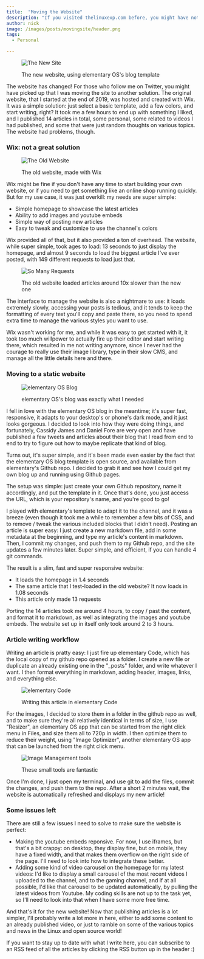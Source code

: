 ```yaml
---
title:  "Moving the Website"
description: "If you visited thelinuxexp.com before, you might have noticed the site has changed a bit..."
author: nick
image: /images/posts/movingsite/header.png
tags:
  - Personal

---
```

<figure markdown="1">

![The New Site](/images/posts/movingsite/header.png)

<figcaption>The new website, using elementary OS's blog template</figcaption>
</figure>

The website has changed! For those who follow me on Twitter, you might have picked up that I was moving the site to another solution. The original website, that I started at the end of 2019, was hosted and created with Wix. It was a simple solution: just select a basic template, add a few colors, and start writing, right? It took me a few hours to end up with something I liked, and I published 14 articles in total, some personal, some related to videos I had published, and some that were just random thoughts on various topics. The website had problems, though.

### Wix: not a great solution

<figure markdown="1">

![The Old Website](/images/posts/movingsite/oldsite.png)

<figcaption>The old website, made with Wix</figcaption>
</figure>


Wix might be fine if you don't have any time to start building your own website, or if you need to get something like an online shop running quickly. But for my use case, it was just overkill: my needs are super simple:
- Simple homepage to showcase the latest articles
- Ability to add images and youtube embeds
- Simple way of posting new articles
- Easy to tweak and customize to use the channel's colors

Wix provided all of that, but it also provided a ton of overhead. The website, while super simple, took ages to load: 13 seconds to just display the homepage, and almost 9 seconds to load the biggest article I've ever posted, with 149 different requests to load just that.

<figure markdown="1">

![So Many Requests](/images/posts/movingsite/somanyrequests.png)

<figcaption>The old website loaded articles around 10x slower than the new one</figcaption>
</figure>


The interface to manage the website is also a nightmare to use: it loads extremely slowly, accessing your posts is tedious, and it tends to keep the formatting of every text you'll copy and paste there, so you need to spend extra time to manage the various styles you want to use.

Wix wasn't working for me, and while it was easy to get started with it, it took too much willpower to actually fire up their editor and start writing there, which resulted in me not writing anymore, since I never had the courage to really use their image library, type in their slow CMS, and manage all the little details here and there.

### Moving to a static website

<figure markdown="1">

![elementary OS Blog](/images/posts/movingsite/eosblog.png)

<figcaption>elementary OS's blog was exactly what I needed</figcaption>
</figure>

I fell in love with the elementary OS blog in the meantime; it's super fast, responsive, it adapts to your desktop's or phone's dark mode, and it just looks gorgeous. I decided to look into how they were doing things, and fortunately, Cassidy James and Daniel Fore are very open and have published a few tweets and articles about their blog that I read from end to end to try to figure out how to maybe replicate that kind of blog.

Turns out, it's super simple, and it's been made even easier by the fact that the elementary OS blog template is open source, and available from elementary's Github repo. I decided to grab it and see how I could get my own blog up and running using Github pages.

The setup was simple: just create your own Github repository, name it accordingly, and put the template in it. Once that's done, you just access the URL, which is your repository's name, and you're good to go!

I played with elementary's template to adapt it to the channel, and it was a breeze (even though it took me a while to remember a few bits of CSS, and to remove / tweak the various included blocks that I didn't need). Posting an article is super easy: I just create a new markdown file, add in some metadata at the beginning, and type my article's content in markdown. Then, I commit my changes, and push them to my Github repo, and the site updates a few minutes later. Super simple, and efficient, if you can handle 4 git commands.

The result is a slim, fast and super responsive website:
- It loads the homepage in 1.4 seconds
- The same article that I test-loaded in the old website? It now loads in 1.08 seconds
- This article only made 13 requests

Porting the 14 articles took me around 4 hours, to copy / past the content, and format it to markdown, as well as integrating the images and youtube embeds. The website set up in itself only took around 2 to 3 hours.

### Article writing workflow
Writing an article is pratty easy: I just fire up elementary Code, which has the local copy of my github repo opened as a folder. I create a new file or duplicate an already existing one in the "_posts" folder, and write whatever I want. I then format everything in markdown, adding header, images, links, and everything else.

<figure markdown="1">

![elementary Code](/images/posts/movingsite/code.png)

<figcaption>Writing this article in elementary Code</figcaption>
</figure>

For the images, I decided to store them in a folder in the github repo as well, and to make sure they're all relatively identical in terms of size, I use "Resizer", an elementary OS app that can be started from the right click menu in Files, and size them all to 720p in width. I then optimize them to reduce their weight, using "Image Optimizer", another elementary OS app that can be launched from the right click menu.

<figure markdown="1">

![Image Management tools](/images/posts/movingsite/tools.png)

<figcaption>These small tools are fantastic</figcaption>
</figure>

Once I'm done, I just open my terminal, and use git to add the files, commit the changes, and push them to the repo. After a short 2 minutes wait, the website is automatically refreshed and displays my new article!

### Some issues left
There are still a few issues I need to solve to make sure the website is perfect:
- Making the youtube embeds reponsive. For now, I use iframes, but that's a bit crappy: on desktop, they display fine, but on mobile, they have a fixed width, and that makes them overflow on the right side of the page. I'll need to look into how to integrate these better.
- Adding some kind of video carousel on the homepage for my latest videos: I'd like to display a small carousel of the most recent videos I uploaded to the channel, and to the gaming channel, and if at all possible, I'd like that carousel to be updated automatically, by pulling the latest videos from Youtube. My coding skills are not up to the task yet, so I'll need to look into that when I have some more free time.

And that's it for the new website! Now that publishing articles is a lot simpler, I'll probably write a lot more in here, either to add some content to an already published video, or just to ramble on some of the various topics and news in the Linux and open source world!

If you want to stay up to date with what I write here, you can subscribe to an RSS feed of all the articles by clicking the RSS button up in the header :)


